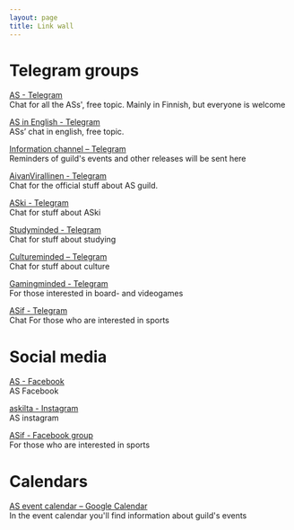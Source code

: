 ```yaml
---
layout: page
title: Link wall
---
```


# Telegram groups

[AS - Telegram](https://t.me/joinchat/D1ikST_110MuWWh8wI4IQw)<br>
Chat for all the ASs', free topic. Mainly in Finnish, but everyone is welcome

[AS in English - Telegram](https://t.me/joinchat/BzywAENaOk8UOSc1LreD5A)<br>
ASs’ chat in english, free topic.

[Information channel – Telegram](https://telegram.me/joinchat/AcGE6Tv4Xz6eKgB3GHVcow)<br>
Reminders of guild's events and other releases will be sent here

[AivanVirallinen - Telegram](https://telegram.me/aivansama)<br>
Chat for the official stuff about AS guild.

[ASki - Telegram](https://t.me/joinchat/Ba4qAj8SRwuX-gKhw5ULoQ)<br>
Chat for stuff about ASki

[Studyminded - Telegram](https://t.me/joinchat/A-Zy1QVPe3-d2Bq5El2TZg)<br>
Chat for stuff about studying

[Cultureminded – Telegram](https://telegram.me/joinchat/A9RxtQFKNS6DdMh-6nCk2Q)<br>
Chat for stuff about culture

[Gamingminded - Telegram](https://t.me/joinchat/Ba4qAlR4Yt9KYmSppEyU3w)<br>
For those interested in board- and videogames

[ASif - Telegram](https://telegram.me/joinchat/FUsq9RGHt6s8BoeCm6wLMA)<br>
Chat For those who are interested in sports

# Social media

[AS - Facebook](https://www.facebook.com/askilta/)<br>
AS Facebook

[askilta - Instagram](https://www.instagram.com/askilta)<br>
AS instagram

[ASif - Facebook group](https://www.facebook.com/groups/670207043097846/?fref=ts)<br>
For those who are interested in sports

# Calendars

[AS event calendar – Google Calendar](https://calendar.google.com/calendar/embed?src=as.tiedottaja%40gmail.com&ctz=Europe%2FHelsinki)<br>
In the event calendar you'll find information about guild's events
